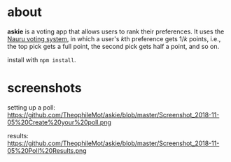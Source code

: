 # about

**askie** is a voting app that allows users to rank their preferences. It uses the [Nauru voting system](https://en.wikipedia.org/wiki/Borda_count#Dowdall_system_(Nauru)), in which a user's *k*th preference gets 1/*k* points, i.e., the top pick gets a full point, the second pick gets half a point, and so on.

install with `npm install`.

# screenshots

setting up a poll:
https://github.com/TheophileMot/askie/blob/master/Screenshot_2018-11-05%20Create%20your%20poll.png

results:
https://github.com/TheophileMot/askie/blob/master/Screenshot_2018-11-05%20Poll%20Results.png
